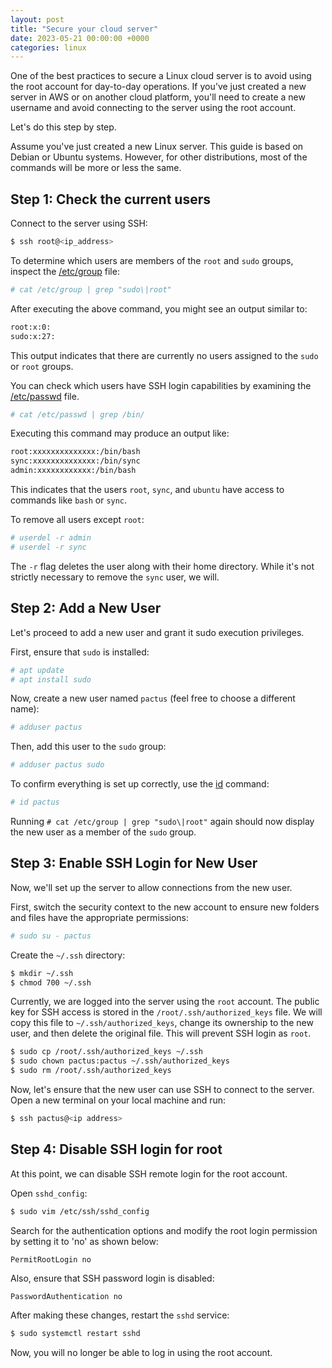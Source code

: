 ```yaml
---
layout: post
title: "Secure your cloud server"
date: 2023-05-21 00:00:00 +0000
categories: linux
---
```


One of the best practices to secure a Linux cloud server is to avoid using the root account
for day-to-day operations.
If you've just created a new server in AWS or on another cloud platform,
you'll need to create a new username and avoid connecting to the server using the root account.

Let's do this step by step.

Assume you've just created a new Linux server. This guide is based on Debian or Ubuntu systems.
However, for other distributions, most of the commands will be more or less the same.

## Step 1: Check the current users

Connect to the server using SSH:

```bash
$ ssh root@<ip_address>
```

To determine which users are members of the `root` and `sudo` groups, inspect the
[/etc/group](https://www.cyberciti.biz/faq/understanding-etcgroup-file/) file:

```bash
# cat /etc/group | grep "sudo\|root"
```

After executing the above command, you might see an output similar to:

```bash
root:x:0:
sudo:x:27:
```

This output indicates that there are currently no users assigned to the `sudo` or `root` groups.

You can check which users have SSH login capabilities by examining the
[/etc/passwd](https://www.cyberciti.biz/faq/understanding-etcpasswd-file-format/) file.

```bash
# cat /etc/passwd | grep /bin/
```

Executing this command may produce an output like:

```bash
root:xxxxxxxxxxxxxx:/bin/bash
sync:xxxxxxxxxxxxxx:/bin/sync
admin:xxxxxxxxxxxx:/bin/bash
```

This indicates that the users `root`, `sync`, and `ubuntu` have access to commands like `bash` or `sync`.

To remove all users except `root`:

```bash
# userdel -r admin
# userdel -r sync
```

The `-r` flag deletes the user along with their home directory.
While it's not strictly necessary to remove the `sync` user, we will.

## Step 2: Add a New User

Let's proceed to add a new user and grant it sudo execution privileges.

First, ensure that `sudo` is installed:

```bash
# apt update
# apt install sudo
```

Now, create a new user named `pactus` (feel free to choose a different name):

```bash
# adduser pactus
```

Then, add this user to the `sudo` group:

```bash
# adduser pactus sudo
```

To confirm everything is set up correctly, use the
[id](https://www.cyberciti.biz/faq/unix-linux-id-command-examples-usage-syntax/) command:

```bash
# id pactus
```

Running `# cat /etc/group | grep "sudo\|root"` again should now display
the new user as a member of the `sudo` group.

## Step 3: Enable SSH Login for New User

Now, we'll set up the server to allow connections from the new user.

First, switch the security context to the new account to ensure new folders and files have the appropriate permissions:

```bash
# sudo su - pactus
```

Create the `~/.ssh` directory:

```bash
$ mkdir ~/.ssh
$ chmod 700 ~/.ssh
```

Currently, we are logged into the server using the `root` account.
The public key for SSH access is stored in the `/root/.ssh/authorized_keys` file.
We will copy this file to `~/.ssh/authorized_keys`, change its ownership to the new user,
and then delete the original file.
This will prevent SSH login as `root`.

```bash
$ sudo cp /root/.ssh/authorized_keys ~/.ssh
$ sudo chown pactus:pactus ~/.ssh/authorized_keys
$ sudo rm /root/.ssh/authorized_keys
```

Now, let's ensure that the new user can use SSH to connect to the server.
Open a new terminal on your local machine and run:

```bash
$ ssh pactus@<ip address>
```

## Step 4: Disable SSH login for root

At this point, we can disable SSH remote login for the root account.

Open `sshd_config`:

```bash
$ sudo vim /etc/ssh/sshd_config
```

Search for the authentication options and modify the root login permission by setting it to 'no' as shown below:

```text
PermitRootLogin no
```

Also, ensure that SSH password login is disabled:

```text
PasswordAuthentication no
```

After making these changes, restart the `sshd` service:

```bash
$ sudo systemctl restart sshd
```

Now, you will no longer be able to log in using the root account.
